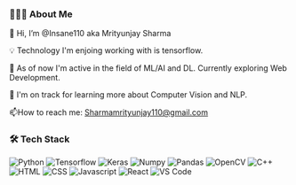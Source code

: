 ### 👨🏻‍💻 About Me
👋 Hi, I’m @Insane110 aka Mrityunjay Sharma

💡 Technology I'm enjoing working with is tensorflow.

👀 As of now I'm active in the field of ML/AI and DL. Currently exploring Web Development. 

🌱 I'm on track for learning more about Computer Vision and NLP.

 📫How to reach me: Sharmamrityunjay110@gmail.com
<!--
**Insane110/Insane110** is a ✨ _special_ ✨ repository because its `README.md` (this file) appears on your GitHub profile.

Here are some ideas to get you started:

- 🔭 I’m currently working on ...
- 🌱 I’m currently learning ...
- 👯 I’m looking to collaborate on ...
- 🤔 I’m looking for help with ...
- 💬 Ask me about ...
- 📫 How to reach me: ...
- 😄 Pronouns: ...
- ⚡ Fun fact: ...
-->
### 🛠 Tech Stack
<p>
<img alt = "Python" src="https://img.shields.io/badge/Python-3776AB?style=for-the-badge&logo=python&logoColor=white" />
<img alt = "Tensorflow" src="https://img.shields.io/badge/TensorFlow-FF6F00?style=for-the-badge&logo=tensorflow&logoColor=white" />
<img alt = "Keras" src="https://img.shields.io/badge/Keras-D00000.svg?style=for-the-badge&logo=Keras&logoColor=white" />
<img alt = "Numpy" src="https://img.shields.io/badge/NumPy-013243.svg?style=for-the-badge&logo=NumPy&logoColor=white" />
<img alt = "Pandas" src="https://img.shields.io/badge/pandas-150458.svg?style=for-the-badge&logo=pandas&logoColor=white"/>
<img alt = "OpenCV" src="https://img.shields.io/badge/OpenCV-5C3EE8.svg?style=for-the-badge&logo=OpenCV&logoColor=white" />
<img alt = "C++" src="https://img.shields.io/badge/C%2B%2B-00599C?style=for-the-badge&logo=c%2B%2B&logoColor=white" />
<img alt = "HTML" src="https://img.shields.io/badge/HTML-239120?style=for-the-badge&logo=html5&logoColor=white" />
<img alt = "CSS" src="https://img.shields.io/badge/CSS-239120?&style=for-the-badge&logo=css3&logoColor=white" />
<img alt = "Javascript" src="https://img.shields.io/badge/JavaScript-323330?style=for-the-badge&logo=javascript&logoColor=F7DF1E" />
<img alt = "React" src="https://img.shields.io/badge/React-20232A?style=for-the-badge&logo=react&logoColor=61DAFB" />
<img alt = "VS Code" src="https://img.shields.io/badge/Visual_Studio_Code-0078D4?style=for-the-badge&logo=visual%20studio%20code&logoColor=white" />
</p>
